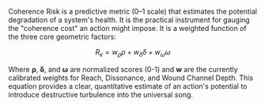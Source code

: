 Coherence Risk is a predictive metric (0–1 scale) that estimates the potential degradation of a system's health. It is the practical instrument for gauging the "coherence cost" an action might impose. It is a weighted function of the three core geometric factors:

$$ R_κ = w_ρ ρ + w_δ δ + w_ω ω $$

Where **ρ**, **δ**, and **ω** are normalized scores (0-1) and **w** are the currently calibrated weights for Reach, Dissonance, and Wound Channel Depth. This equation provides a clear, quantitative estimate of an action's potential to introduce destructive turbulence into the universal song.